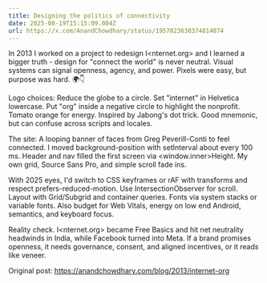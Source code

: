 ```yaml
---
title: Designing the politics of connectivity
date: 2025-08-19T15:15:09.004Z
url: https://x.com/AnandChowdhary/status/1957823630374814074
---
```


In 2013 I worked on a project to redesign I<nternet.org> and I learned a bigger truth - design for "connect the world" is never neutral. Visual systems can signal openness, agency, and power. Pixels were easy, but purpose was hard. 🌍👇  
  
Logo choices: Reduce the globe to a circle. Set "internet" in Helvetica lowercase. Put "org" inside a negative circle to highlight the nonprofit. Tomato orange for energy. Inspired by Jabong's dot trick. Good mnemonic, but can confuse across scripts and locales.  
  
The site: A looping banner of faces from Greg Peverill-Conti to feel connected. I moved background-position with setInterval about every 100 ms. Header and nav filled the first screen via <window.inner>Height. My own grid, Source Sans Pro, and simple scroll fade ins.  
  
With 2025 eyes, I'd switch to CSS keyframes or rAF with transforms and respect prefers-reduced-motion. Use IntersectionObserver for scroll. Layout with Grid/Subgrid and container queries. Fonts via system stacks or variable fonts. Also budget for Web Vitals, energy on low end Android, semantics, and keyboard focus.  
  
Reality check. I<nternet.org> became Free Basics and hit net neutrality headwinds in India, while Facebook turned into Meta. If a brand promises openness, it needs governance, consent, and aligned incentives, or it reads like veneer.  
  
Original post: <https://anandchowdhary.com/blog/2013/internet-org>
